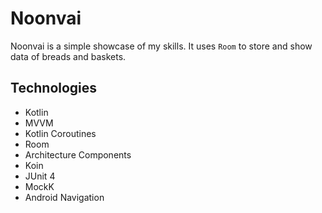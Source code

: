 # Noonvai

Noonvai is a simple showcase of my skills. It uses `Room` to store and show data of breads and baskets.

## Technologies
* Kotlin
* MVVM
* Kotlin Coroutines
* Room
* Architecture Components
* Koin
* JUnit 4
* MockK
* Android Navigation